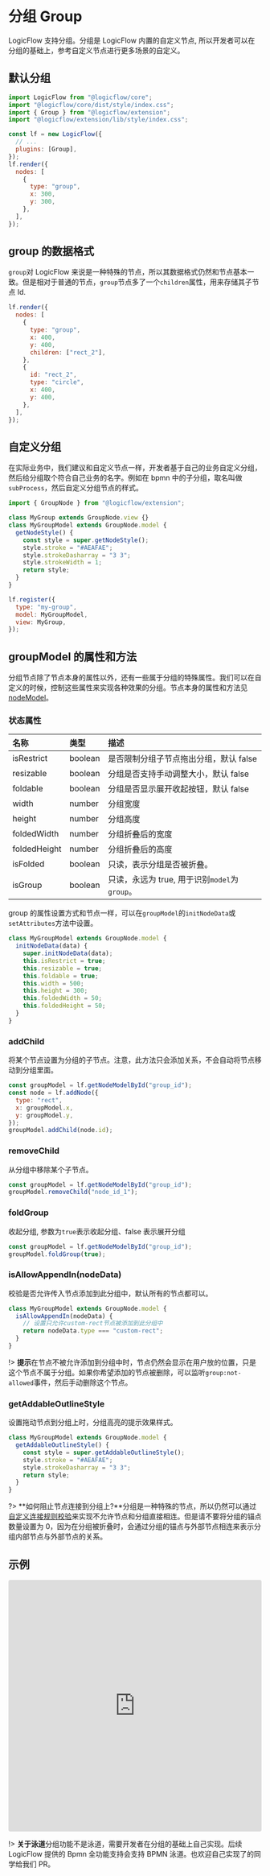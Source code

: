 # 分组 Group

LogicFlow 支持分组。分组是 LogicFlow 内置的自定义节点, 所以开发者可以在分组的基础上，参考自定义节点进行更多场景的自定义。

## 默认分组

```js
import LogicFlow from "@logicflow/core";
import "@logicflow/core/dist/style/index.css";
import { Group } from "@logicflow/extension";
import "@logicflow/extension/lib/style/index.css";

const lf = new LogicFlow({
  // ...
  plugins: [Group],
});
lf.render({
  nodes: [
    {
      type: "group",
      x: 300,
      y: 300,
    },
  ],
});
```

## group 的数据格式

`group`对 LogicFlow 来说是一种特殊的节点，所以其数据格式仍然和节点基本一致。但是相对于普通的节点，`group`节点多了一个`children`属性，用来存储其子节点 Id.

```js
lf.render({
  nodes: [
    {
      type: "group",
      x: 400,
      y: 400,
      children: ["rect_2"],
    },
    {
      id: "rect_2",
      type: "circle",
      x: 400,
      y: 400,
    },
  ],
});
```

## 自定义分组

在实际业务中，我们建议和自定义节点一样，开发者基于自己的业务自定义分组，然后给分组取个符合自己业务的名字。例如在 bpmn 中的子分组，取名叫做`subProcess`，然后自定义分组节点的样式。

```js
import { GroupNode } from "@logicflow/extension";

class MyGroup extends GroupNode.view {}
class MyGroupModel extends GroupNode.model {
  getNodeStyle() {
    const style = super.getNodeStyle();
    style.stroke = "#AEAFAE";
    style.strokeDasharray = "3 3";
    style.strokeWidth = 1;
    return style;
  }
}

lf.register({
  type: "my-group",
  model: MyGroupModel,
  view: MyGroup,
});
```

## groupModel 的属性和方法

分组节点除了节点本身的属性以外，还有一些属于分组的特殊属性。我们可以在自定义的时候，控制这些属性来实现各种效果的分组。节点本身的属性和方法见[nodeModel](en/api/nodeModelApi)。

### 状态属性

| 名称         | 类型    | 描述                                          |
| :----------- | :------ | :-------------------------------------------- |
| isRestrict   | boolean | 是否限制分组子节点拖出分组，默认 false        |
| resizable    | boolean | 分组是否支持手动调整大小，默认 false          |
| foldable     | boolean | 分组是否显示展开收起按钮，默认 false          |
| width        | number  | 分组宽度                                      |
| height       | number  | 分组高度                                      |
| foldedWidth  | number  | 分组折叠后的宽度                              |
| foldedHeight | number  | 分组折叠后的高度                              |
| isFolded     | boolean | 只读，表示分组是否被折叠。                    |
| isGroup      | boolean | 只读，永远为 true, 用于识别`model`为`group`。 |

group 的属性设置方式和节点一样，可以在`groupModel`的`initNodeData`或`setAttributes`方法中设置。

```js
class MyGroupModel extends GroupNode.model {
  initNodeData(data) {
    super.initNodeData(data);
    this.isRestrict = true;
    this.resizable = true;
    this.foldable = true;
    this.width = 500;
    this.height = 300;
    this.foldedWidth = 50;
    this.foldedHeight = 50;
  }
}
```

### addChild

将某个节点设置为分组的子节点。注意，此方法只会添加关系，不会自动将节点移动到分组里面。

```js
const groupModel = lf.getNodeModelById("group_id");
const node = lf.addNode({
  type: "rect",
  x: groupModel.x,
  y: groupModel.y,
});
groupModel.addChild(node.id);
```

### removeChild

从分组中移除某个子节点。

```js
const groupModel = lf.getNodeModelById("group_id");
groupModel.removeChild("node_id_1");
```

### foldGroup

收起分组, 参数为`true`表示收起分组、false 表示展开分组

```js
const groupModel = lf.getNodeModelById("group_id");
groupModel.foldGroup(true);
```

### isAllowAppendIn(nodeData)

校验是否允许传入节点添加到此分组中，默认所有的节点都可以。

```js
class MyGroupModel extends GroupNode.model {
  isAllowAppendIn(nodeData) {
    // 设置只允许custom-rect节点被添加到此分组中
    return nodeData.type === "custom-rect";
  }
}
```

!> **提示**在节点不被允许添加到分组中时，节点仍然会显示在用户放的位置，只是这个节点不属于分组。如果你希望添加的节点被删除，可以监听`group:not-allowed`事件，然后手动删除这个节点。

### getAddableOutlineStyle

设置拖动节点到分组上时，分组高亮的提示效果样式。

```js
class MyGroupModel extends GroupNode.model {
  getAddableOutlineStyle() {
    const style = super.getAddableOutlineStyle();
    style.stroke = "#AEAFAE";
    style.strokeDasharray = "3 3";
    return style;
  }
}
```

?> **如何阻止节点连接到分组上?**分组是一种特殊的节点，所以仍然可以通过[自定义连接规则校验](http://logic-flow.org/guide/basic/node.html#%E8%87%AA%E5%AE%9A%E4%B9%89%E8%BF%9E%E6%8E%A5%E8%A7%84%E5%88%99%E6%A0%A1%E9%AA%8C)来实现不允许节点和分组直接相连。但是请不要将分组的锚点数量设置为 0，因为在分组被折叠时，会通过分组的锚点与外部节点相连来表示分组内部节点与外部节点的关系。

## 示例

<iframe src="https://codesandbox.io/embed/bold-moore-vgvpf?fontsize=14&hidenavigation=1&theme=dark&view=preview"
     style="width:100%; height:500px; border:0; border-radius: 4px; overflow:hidden;"
     title="bold-moore-vgvpf"
     allow="accelerometer; ambient-light-sensor; camera; encrypted-media; geolocation; gyroscope; hid; microphone; midi; payment; usb; vr; xr-spatial-tracking"
     sandbox="allow-forms allow-modals allow-popups allow-presentation allow-same-origin allow-scripts"
   ></iframe>

!> **关于泳道**分组功能不是泳道，需要开发者在分组的基础上自己实现。后续 LogicFlow 提供的 Bpmn 全功能支持会支持 BPMN 泳道。也欢迎自己实现了的同学给我们 PR。
